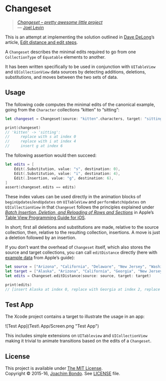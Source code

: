 # Changeset

> _[Changeset – pretty awesome little project](https://twitter.com/joeldev/status/685253183992500225)_  
> — [Joel Levin](https://github.com/joeldev)

This is an attempt at implementing the solution outlined in [Dave DeLong](https://github.com/davedelong)’s article, [Edit distance and edit steps](http://davedelong.tumblr.com/post/134367865668/edit-distance-and-edit-steps).

A `Changeset` describes the minimal edits required to go from one `CollectionType` of `Equatable` elements to another.

It has been written specifically to be used in conjunction with `UITableView` and `UICollectionView` data sources by detecting additions, deletions, substitutions, and moves between the two sets of data.

## Usage

The following code computes the minimal edits of the canonical example, going from the `Character` collections “kitten” to “sitting”:

```swift
let changeset = Changeset(source: "kitten".characters, target: "sitting".characters)

print(changeset)
// 'kitten' -> 'sitting':
//     replace with s at index 0
//     replace with i at index 4
//     insert g at index 6
```

The following assertion would then succeed:

```swift
let edits = [
    Edit(.Substitution, value: "s", destination: 0),
    Edit(.Substitution, value: "i", destination: 4),
    Edit(.Insertion, value: "g", destination: 6),
]
assert(changeset.edits == edits)
```

These index values can be used directly in the animation blocks of `beginUpdates`/`endUpdates` on `UITableView` and `performBatchUpdates` on `UICollectionView` in that `Changeset` follows the principles explained under [_Batch Insertion, Deletion, and Reloading of Rows and Sections_](https://developer.apple.com/library/ios/documentation/UserExperience/Conceptual/TableView_iPhone/ManageInsertDeleteRow/ManageInsertDeleteRow.html#//apple_ref/doc/uid/TP40007451-CH10-SW9) in Apple’s [Table View Programming Guide for iOS](https://developer.apple.com/library/ios/documentation/UserExperience/Conceptual/TableView_iPhone/AboutTableViewsiPhone/AboutTableViewsiPhone.html).

In short; first all deletions and substitutions are made, relative to the source collection, then, relative to the resulting collection, insertions. A move is just a deletion followed by an insertion.

If you don’t want the overhead of `Changeset` itself, which also stores the source and target collections, you can call `editDistance` directly (here with [example data](https://developer.apple.com/library/ios/documentation/UserExperience/Conceptual/TableView_iPhone/ManageInsertDeleteRow/ManageInsertDeleteRow.html#//apple_ref/doc/uid/TP40007451-CH10-SW16) from Apple’s guide):

```swift
let source = ["Arizona", "California", "Delaware", "New Jersey", "Washington"]
let target = ["Alaska", "Arizona", "California", "Georgia", "New Jersey", "Virginia"]
let edits = Changeset.editDistance(source: source, target: target)

print(edits)
// [insert Alaska at index 0, replace with Georgia at index 2, replace with Virginia at index 4]
```
  
## Test App

The Xcode project contains a target to illustrate the usage in an app:

![Test App](Test\ App/Screen.png "Test App")

This includes simple extensions on `UITableview` and `UICollectionView` making it trivial to animate transitions based on the edits of a `Changeset`.

## License

This project is available under [The MIT License](http://opensource.org/licenses/MIT).  
Copyright © 2015-16, [Joachim Bondo](mailto:joachim@bondo.net). See [LICENSE](LICENSE) file.
